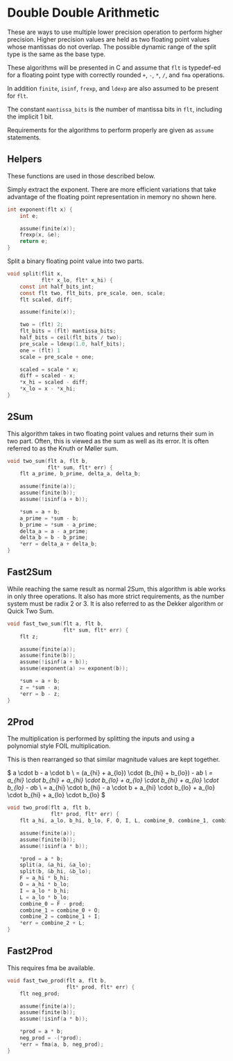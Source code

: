 # Double Double Arithmetic

These are ways to use multiple lower precision operation to perform higher precision.
Higher precision values are held as two floating point values whose mantissas do not overlap.
The possible dynamic range of the split type is the same as the base type.

These algorithms will be presented in C and assume that `flt` is typedef-ed for a floating point type with correctly rounded `+`, `-`, `*`, `/`, and `fma` operations.

In addition `finite`, `isinf`, `frexp`, and `ldexp` are also assumed to be present for `flt`.

The constant `mantissa_bits` is the number of mantissa bits in `flt`, including the implicit 1 bit.

Requirements for the algorithms to perform properly are given as `assume` statements.


## Helpers

These functions are used in those described below.

Simply extract the exponent.
There are more efficient variations that take advantage of the floating point representation in memory no shown here.

```C
int exponent(flt x) {
    int e;

    assume(finite(x));
    frexp(x, &e);
    return e;
}
```

Split a binary floating point value into two parts.

```C
void split(flit x,
           flt* x_lo, flt* x_hi) {
    const int half_bits_int;
    const flt two, flt_bits, pre_scale, oen, scale;
    flt scaled, diff;

    assume(finite(x));

    two = (flt) 2;
    flt_bits = (flt) mantissa_bits;
    half_bits = ceil(flt_bits / two);
    pre_scale = ldexp(1.0, half_bits);
    one = (flt) 1
    scale = pre_scale + one;

    scaled = scale * x;
    diff = scaled - x;
    *x_hi = scaled - diff;
    *x_lo = x - *x_hi;
}
```




## 2Sum

This algorithm takes in two floating point values and returns their sum in two part.
Often, this is viewed as the sum as well as its error.
It is often referred to as the Knuth or Møller sum.

```C
void two_sum(flt a, flt b,
             flt* sum, flt* err) {
    flt a_prime, b_prime, delta_a, delta_b;

    assume(finite(a));
    assume(finite(b));
    assume(!isinf(a + b));

    *sum = a + b;
    a_prime = *sum - b;
    b_prime = *sum - a_prime;
    delta_a = a - a_prime;
    delta_b = b - b_prime;
    *err = delta_a + delta_b;
}

```


## Fast2Sum

While reaching the same result as normal 2Sum, this algorithm is able works in only three operations.
It also has more strict requirements, as the number system must be radix 2 or 3.
It is also referred to as the Dekker algorithm or Quick Two Sum.

```C
void fast_two_sum(flt a, flt b,
                  flt* sum, flt* err) {
    flt z;

    assume(finite(a));
    assume(finite(b));
    assume(!isinf(a + b));
    assume(exponent(a) >= exponent(b));

    *sum = a + b;
    z = *sum - a;
    *err = b - z;
}
```


## 2Prod

The multiplication is performed by splitting the inputs and using a polynomial style FOIL multiplication.

This is then rearranged so that similar magnitude values are kept together.

$
a \cdot b - a \cdot b \\
= (a_{hi} + a_{lo}) \cdot (b_{hi} + b_{lo}) - a*b \\
= a_{hi} \cdot b_{hi} + a_{hi} \cdot b_{lo} + a_{lo} \cdot b_{hi} + a_{lo} \cdot b_{lo} - a*b \\
= a_{hi} \cdot b_{hi} - a \cdot b + a_{hi} \cdot b_{lo} + a_{lo} \cdot b_{hi} + a_{lo} \cdot b_{lo}
$

```C
void two_prod(flt a, flt b,
              flt* prod, flt* err) {
    flt a_hi, a_lo, b_hi, b_lo, F, O, I, L, combine_0, combine_1, combine_2;

    assume(finite(a));
    assume(finite(b));
    assume(!isinf(a * b));

    *prod = a * b;
    split(a, &a_hi, &a_lo);
    split(b, &b_hi, &b_lo);
    F = a_hi * b_hi;
    O = a_hi * b_lo;
    I = a_lo * b_hi;
    L = a_lo * b_lo;
    combine_0 = F - prod;
    combine_1 = combine_0 + O;
    combine_2 = combine_1 + I;
    *err = combine_2 + L;
}
```


## Fast2Prod

This requires fma be available.

```C
void fast_two_prod(flt a, flt b,
                   flt* prod, flt* err) {
    flt neg_prod;

    assume(finite(a));
    assume(finite(b));
    assume(!isinf(a * b));

    *prod = a * b;
    neg_prod = -(*prod);
    *err = fma(a, b, neg_prod);
}
```
